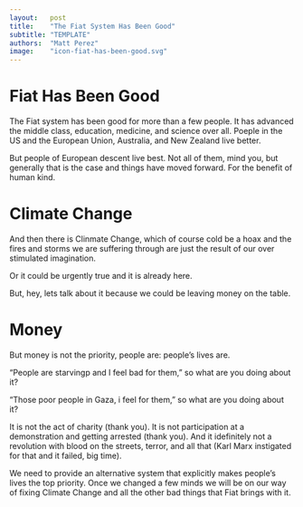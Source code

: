 ```yaml
---
layout:   post
title:    "The Fiat System Has Been Good"
subtitle: "TEMPLATE"
authors:  "Matt Perez"
image:    "icon-fiat-has-been-good.svg"
---
```


<div style="display:none; ">
 <p>Time for an alternative to the bug.</p>
</div>

<h1>Fiat Has Been Good</h1>
 <p>The Fiat system has been good for more than a few people. It has advanced the middle class, education, medicine, and science over all. Poeple in the US and the European Union, Australia, and New Zealand live better.</p>
 
 <p>But people of European descent live best. Not all of them, mind you, but generally that is the case and things have moved forward. For the benefit of human kind.</p>

 <h1>Climate Change</h1>
  <p>And then there is Clinmate Change, which of course cold be a hoax and the fires and storms we are suffering through are just the result of our over stimulated imagination.</p>
  
  <p>Or it could be urgently true and it is already here.</p>
  
  <p>But, hey, lets talk about it because we could be leaving money on the table.</p>

<h1>Money</h1>
  <p>But money is not the priority, people are: people&rsquo;s lives are.</p>
   <div class="_citation" >
    <p>&ldquo;People are starvingp and I feel bad for them,&rdquo; so what are you doing about it?</p>
    <p>&ldquo;Those poor people in Gaza, i feel for them,&rdquo; so what are you doing about it?</p>
   </div>

  <p>It is not the act of charity (thank you). It is not participation at a demonstration and getting arrested (thank you). And it idefinitely not a revolution with blood on the streets, terror, and all that (Karl Marx instigated for that and it failed, big time).</p>
  
  <p>We need to provide an alternative system that explicitly makes people&rsquo;s lives the top priority. Once we changed a few minds we will be on our way of fixing Climate Change and all the other bad things that Fiat brings with it.</p>